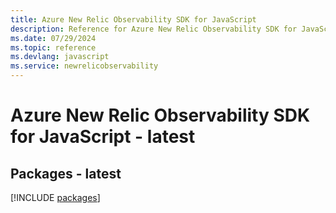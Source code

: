```yaml
---
title: Azure New Relic Observability SDK for JavaScript
description: Reference for Azure New Relic Observability SDK for JavaScript
ms.date: 07/29/2024
ms.topic: reference
ms.devlang: javascript
ms.service: newrelicobservability
---
```

# Azure New Relic Observability SDK for JavaScript - latest
## Packages - latest
[!INCLUDE [packages](new-relic-observability-index.md)]